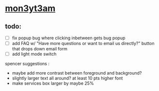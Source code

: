 # [mon3yt3am](https://mon3yt3am.github.io)

## todo:
- [ ] fix popup bug where clicking inbetween gets bug popup
- [ ] add FAQ w/ "Have more questions or want to email us directly?" button that drops down email form
- [ ] add light mode switch

spencer suggestions :
 - maybe add more contrast between foreground and background?
 - slightly larger text all around? at least 10 pts higher font
 - make services box larger by maybe 25%